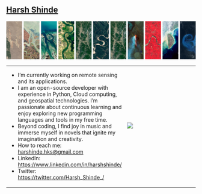 ## [Harsh Shinde](http://harshshinde.me/)

![Harsh Shinde](H.png)

<table>
<tr>
<td width="60%">
  
-  I’m currently working on remote sensing and its applications.
-  I am an open-source developer with experience in Python, Cloud computing, and geospatial technologies. I’m passionate about continuous learning and enjoy exploring new programming languages and tools in my free time.
-  Beyond coding, I find joy in music and immerse myself in novels that ignite my imagination and creativity.
-  How to reach me: harshinde.hks@gmail.com
-  LinkedIn: https://www.linkedin.com/in/harshshinde/
-  Twitter: https://twitter.com/Harsh_Shinde_/

</td>
<td width="40%">

<img src="https://wakatime.com/share/@Harshinde/b8648e6a-47d4-45bc-bf41-1b72e8696f1b.svg" width="300"/>

</td>
</tr>
</table>
